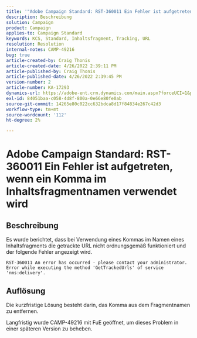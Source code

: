 ```yaml
---
title: '"Adobe Campaign Standard: RST-360011 Ein Fehler ist aufgetreten, wenn ein Komma im Inhaltsfragmentnamen verwendet wird.'
description: Beschreibung
solution: Campaign
product: Campaign
applies-to: Campaign Standard
keywords: KCS, Standard, Inhaltsfragment, Tracking, URL
resolution: Resolution
internal-notes: CAMP-49216
bug: true
article-created-by: Craig Thonis
article-created-date: 4/26/2022 2:39:11 PM
article-published-by: Craig Thonis
article-published-date: 4/26/2022 2:39:45 PM
version-number: 2
article-number: KA-17293
dynamics-url: https://adobe-ent.crm.dynamics.com/main.aspx?forceUCI=1&pagetype=entityrecord&etn=knowledgearticle&id=0a1c7ea2-6ec5-ec11-a7b6-0022480a10ee
exl-id: 84051baa-c058-4d8f-800a-0e66e80fe0ab
source-git-commit: 14265e80c022cc632bdca8d17f84834e267c42d3
workflow-type: tm+mt
source-wordcount: '112'
ht-degree: 2%

---
```


# Adobe Campaign Standard: RST-360011 Ein Fehler ist aufgetreten, wenn ein Komma im Inhaltsfragmentnamen verwendet wird

## Beschreibung

Es wurde berichtet, dass bei Verwendung eines Kommas im Namen eines Inhaltsfragments die getrackte URL nicht ordnungsgemäß funktioniert und der folgende Fehler angezeigt wird.

```
RST-360011 An error has occurred - please contact your administrator.
Error while executing the method 'GetTrackedUrls' of service
'nms:delivery'.
```

## Auflösung

Die kurzfristige Lösung besteht darin, das Komma aus dem Fragmentnamen zu entfernen.

Langfristig wurde CAMP-49216 mit FuE geöffnet, um dieses Problem in einer späteren Version zu beheben.
